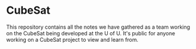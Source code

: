 # CubeSat
This repository contains all the notes we have gathered as a team working on the CubeSat being developed at the U of U. It's public for anyone working on a CubeSat project to view and learn from.
